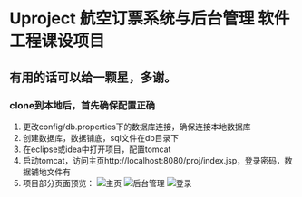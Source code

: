 # Uproject 航空订票系统与后台管理 软件工程课设项目
## 有用的话可以给一颗星，多谢。
### clone到本地后，首先确保配置正确
1. 更改config/db.properties下的数据库连接，确保连接本地数据库
2. 创建数据库，数据铺底，sql文件在db目录下
3. 在eclipse或idea中打开项目，配置tomcat
4. 启动tomcat，访问主页http://localhost:8080/proj/index.jsp，登录密码，数据铺地文件有
5. 项目部分页面预览：
 ![主页](https://github.com/lingfenghu/uni_project_java/raw/master/raw/2.png)
 ![后台管理](https://github.com/lingfenghu/uni_project_java/raw/4.png)
 ![登录](https://github.com/lingfenghu/uni_project_java/raw/3.png)
